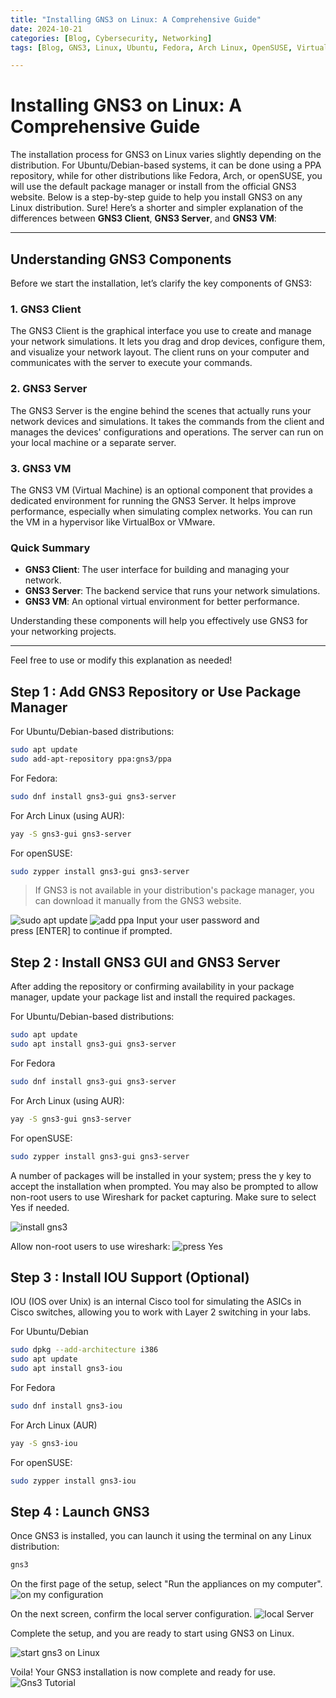 ```yaml
---
title: "Installing GNS3 on Linux: A Comprehensive Guide"
date: 2024-10-21
categories: [Blog, Cybersecurity, Networking]
tags: [Blog, GNS3, Linux, Ubuntu, Fedora, Arch Linux, OpenSUSE, Virtualization, IT Skills, Networking, CCNA, CompTIA Network+]

---
```


# Installing GNS3 on Linux: A Comprehensive Guide
The installation process for GNS3 on Linux varies slightly depending on the distribution. For Ubuntu/Debian-based systems, it can be done using a PPA repository, while for other distributions like Fedora, Arch, or openSUSE, you will use the default package manager or install from the official GNS3 website. Below is a step-by-step guide to help you install GNS3 on any Linux distribution.
Sure! Here’s a shorter and simpler explanation of the differences between **GNS3 Client**, **GNS3 Server**, and **GNS3 VM**:

---

## Understanding GNS3 Components

Before we start the installation, let’s clarify the key components of GNS3:

### 1. GNS3 Client
The GNS3 Client is the graphical interface you use to create and manage your network simulations. It lets you drag and drop devices, configure them, and visualize your network layout. The client runs on your computer and communicates with the server to execute your commands.

### 2. GNS3 Server
The GNS3 Server is the engine behind the scenes that actually runs your network devices and simulations. It takes the commands from the client and manages the devices' configurations and operations. The server can run on your local machine or a separate server.

### 3. GNS3 VM
The GNS3 VM (Virtual Machine) is an optional component that provides a dedicated environment for running the GNS3 Server. It helps improve performance, especially when simulating complex networks. You can run the VM in a hypervisor like VirtualBox or VMware.

### Quick Summary
- **GNS3 Client**: The user interface for building and managing your network.
- **GNS3 Server**: The backend service that runs your network simulations.
- **GNS3 VM**: An optional virtual environment for better performance.

Understanding these components will help you effectively use GNS3 for your networking projects.

--- 

Feel free to use or modify this explanation as needed!
## Step 1 : Add GNS3 Repository or Use Package Manager 
For Ubuntu/Debian-based distributions:
```bash
sudo apt update
sudo add-apt-repository ppa:gns3/ppa

```
For Fedora:

```bash
sudo dnf install gns3-gui gns3-server 
```
For Arch Linux (using AUR):
```bash
yay -S gns3-gui gns3-server
```
For openSUSE:
```bash
sudo zypper install gns3-gui gns3-server
```


> If GNS3 is not available in your distribution's package manager, you can download it manually from the GNS3 website.

![sudo apt update ](assets/GNS3/1.png)
![add ppa ](assets/GNS3/2.png)
Input your user password and press [ENTER] to continue if prompted.

## Step 2 : Install GNS3 GUI and GNS3 Server 
After adding the repository or confirming availability in your package manager, update your package list and install the required packages.

For Ubuntu/Debian-based distributions:
```bash
sudo apt update
sudo apt install gns3-gui gns3-server

```

For Fedora
```bash
sudo dnf install gns3-gui gns3-server
```

For Arch Linux (using AUR):
```bash
yay -S gns3-gui gns3-server
```

For openSUSE:
```bash
sudo zypper install gns3-gui gns3-server

```
A number of packages will be installed in your system; press the y key to accept the installation when prompted. You may also be prompted to allow non-root users to use Wireshark for packet capturing. Make sure to select Yes if needed.

![install gns3](assets/GNS3/5.png)

Allow non-root users to use wireshark:
![press Yes](assets/GNS3/6.png)

## Step 3 : Install IOU Support (Optional)
IOU (IOS over Unix) is an internal Cisco tool for simulating the ASICs in Cisco switches, allowing you to work with Layer 2 switching in your labs.

For Ubuntu/Debian 
```bash
sudo dpkg --add-architecture i386
sudo apt update
sudo apt install gns3-iou

```

For Fedora
```bash
sudo dnf install gns3-iou
```

For Arch Linux (AUR)
```bash
yay -S gns3-iou
```
For openSUSE:
```bash
sudo zypper install gns3-iou
```

## Step 4 : Launch GNS3
Once GNS3 is installed, you can launch it using the terminal on any Linux distribution:
```bash
gns3
```
On the first page of the setup, select "Run the appliances on my computer".
![on my configuration](assets/GNS3/8.png)


On the next screen, confirm the local server configuration.
![local Server](assets/GNS3/9.png)

Complete the setup, and you are ready to start using GNS3 on Linux.

![start gns3 on Linux](assets/GNS3/10.png)

Voila! Your GNS3 installation is now complete and ready for use.
![Gns3 Tutorial](assets/GNS3/11.png)


